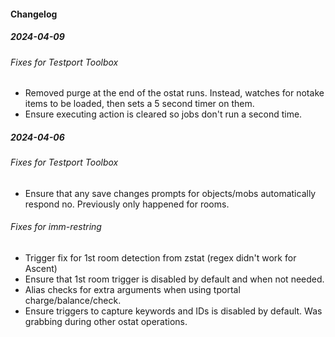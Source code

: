 #### Changelog

##### 2024-04-09
###### Fixes for Testport Toolbox
- Removed purge at the end of the ostat runs. Instead, watches for notake items to be loaded, then sets a 5 second timer on them.
- Ensure executing action is cleared so jobs don't run a second time.

##### 2024-04-06
###### Fixes for Testport Toolbox
- Ensure that any save changes prompts for objects/mobs automatically respond no. Previously only happened for rooms.


###### Fixes for imm-restring
- Trigger fix for 1st room detection from zstat (regex didn't work for Ascent)
- Ensure that 1st room trigger is disabled by default and when not needed.
- Alias checks for extra arguments when using tportal charge/balance/check.
- Ensure triggers to capture keywords and IDs is disabled by default. Was grabbing during other ostat operations.
